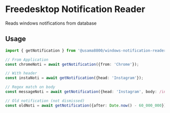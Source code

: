 # Freedesktop Notification Reader
Reads windows notifications from database 
## Usage
```typescript
import { getNotification } from '@usama8800/windows-notification-reader';

// From Application
const chromeNoti = await getNotification({from: 'Chrome'});

// With header
const instaNoti = await getNotification({head: 'Instagram'});

// Regex match on body
const messageNoti = await getNotification({head: 'Instagram', body: /inta_username: /i});

// Old notification (not dismissed)
const oldNoti = await getNotification({after: Date.now() - 60_000_000});
```
